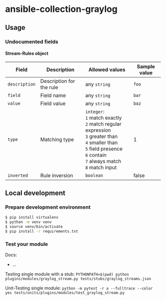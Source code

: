 # ansible-collection-graylog

## Usage

### Undocumented fields

#### Stream-Rules object

| Field | Description | Allowed values | Sample value |
|---|---|---|---|
| `description` | Description for the rule | any `string` | `foo` |
| `field` | Field name | any `string` | `bar` |
| `value` | Field value | any `string` | `baz` |
| `type` | Matching type | `integer`: <br/>`1` match exactly <br/>`2` match regular expression <br/>`3` greater than <br/>`4` smaller than <br/>`5` field presence <br/>`6` contain <br/>`7` always match <br/>`8` match input | 1 |
| `inverted` | Rule inversion | `boolean` | false |


## Local development

### Prepare development environment

```sh
$ pip install virtualenv
$ python -m venv venv
$ source venv/bin/activate 
$ pip install -r requirements.txt
```

### Test your module


Docs:
- ...


Testing single module with a stub: `PYTHONPATH=$(pwd) python plugins/modules/graylog_stream.py tests/stubs/graylog_streams.json`

Unit-Testing single module: `python -m pytest -r a --fulltrace --color yes tests/units/plugins/modules/test_graylog_stream.py`
